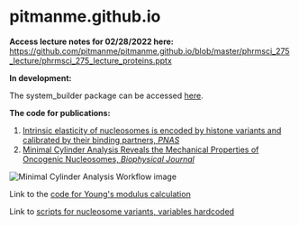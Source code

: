 # pitmanme.github.io
**Access lecture notes for 02/28/2022 here:**
https://github.com/pitmanme/pitmanme.github.io/blob/master/phrmsci_275_lecture/phrmsci_275_lecture_proteins.pptx

**In development:**

The system_builder package can be accessed [here](https://github.com/pitmanme/system_builder).



**The code for publications:**

1.  [Intrinsic elasticity of nucleosomes is encoded by histone variants and calibrated by their binding partners, _PNAS_](https://doi.org/10.1073/pnas.1911880116)
2.  [Minimal Cylinder Analysis Reveals the Mechanical Properties of Oncogenic Nucleosomes, _Biophysical Journal_](https://doi.org/10.1016/j.bpj.2020.01.042)


![Minimal Cylinder Analysis Workflow image]([[http://url/to/img.png](https://www.researchgate.net/profile/Yamini-Dalal/publication/336767982/figure/fig1/AS:817367064006672@1571886902547/A-Schematic-that-compares-in-vitro-AFM-single-molecule-nanoindentation-force.jpg](https://www.researchgate.net/profile/Yamini-Dalal/publication/336767982/figure/fig1/AS:817367064006672@1571886902547/A-Schematic-that-compares-in-vitro-AFM-single-molecule-nanoindentation-force.jpg)))

Link to the [code for Young's modulus calculation](https://github.com/pitmanme/pitmanme.github.io/blob/master/Youngs_modulus/youngs_modulus.py)

Link to [scripts for nucleosome variants, variables hardcoded](https://github.com/pitmanme/pitmanme.github.io/tree/master/Youngs_modulus/system_specific)

  
